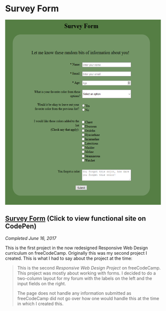 # Survey Form

<p align="center"><img src="/Images/screenshots/screenshot-survey-form.png" height="600" alt="Screenshot of Survey Form page."/></p>

## [Survey Form](https://codepen.io/Sulph/full/ZyBRQw/) (Click to view functional site on CodePen)

*Completed June 16, 2017*

This is the first project in the now redesigned Responsive Web Design curriculum on freeCodeCamp. Originally this was my second project I created. This is what I had to say about the project at the time:

> This is the second *Responsive Web Design Project* on freeCodeCamp. This project was mostly about working with forms.  I decided to do a two-column layout for my forum with the labels on the left and the input fields on the right.
>
>The page does not handle any information submitted as freeCodeCamp did not go over how one would handle this at the time in which I created this.
